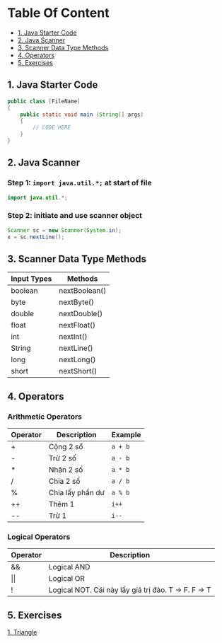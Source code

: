 # Table Of Content
- [1. Java Starter Code](#1-java-starter-code)
- [2. Java Scanner](#2-java-scanner)
- [3. Scanner Data Type Methods](#3-scanner-data-type-methods)
- [4. Operators](#4-operators)
- [5. Exercises](#5-exercises)

## 1. Java Starter Code
```java
public class [FileName]
{
	public static void main (String[] args)
	{
		// CODE HERE
	}
}
```

## 2. Java Scanner
### Step 1: `import java.util.*;` at start of file
```java
import java.util.*;
```

### Step 2: initiate and use scanner object
```java
Scanner sc = new Scanner(System.in);
x = sc.nextLine();
```

## 3. Scanner Data Type Methods
|Input Types|Methods|
|---|---|
|boolean|nextBoolean()|
|byte|nextByte()|
|double|nextDouble()|
|float|nextFloat()|
|int|nextInt()|
|String|nextLine()|
|long|nextLong()|
|short|nextShort()|

## 4. Operators
### Arithmetic Operators
|Operator|Description|Example|
|---|---|---|
|+| Cộng 2 số|`a + b`|
|-| Trừ 2 số|`a - b`|
|\*| Nhân 2 số|`a * b`|
|\/| Chia 2 số|`a / b`|
|%| Chia lấy phần dư |`a % b`|
|++| Thêm 1|`i++`|
|--| Trừ 1|`i--`|

### Logical Operators
|Operator|Description|
|---|---|
|&&|Logical AND|
|\|\||Logical OR|
|!|Logical NOT. Cái này lấy giá trị đảo. T -> F. F -> T|

## 5. Exercises
[1. Triangle](https://github.com/longphung/JavaExercises/blob/master/Triangle.md)
